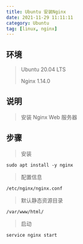 ```yaml
---
title: Ubuntu 安装Nginx
date: 2021-11-29 11:11:11
category: Ubuntu
tag: [linux, nginx]
---
```


## 环境

> Ubuntu 20.04 LTS
>
> Nginx 1.14.0



## 说明

> 安装 Nginx Web 服务器



## 步骤

> 安装

```shell
sudo apt install -y nginx
```

> 配置信息

```
/etc/nginx/nginx.conf
```

> 默认静态资源目录

```
/var/www/html/
```

> 启动

```shell
service nginx start
```

